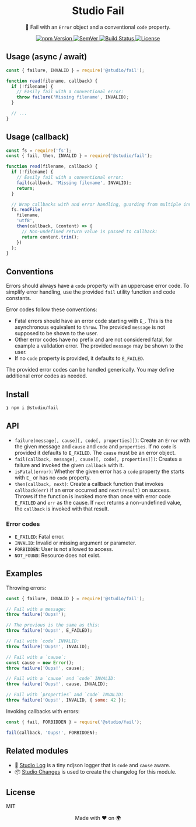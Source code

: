 <h1 align="center">
  Studio Fail
</h1>
<p align="center">
  🚨 Fail with an <code>Error</code> object and a conventional <code>code</code> property.
</p>
<p align="center">
  <a href="https://www.npmjs.com/package/@studio/fail">
    <img src="https://img.shields.io/npm/v/@studio/fail.svg" alt="npm Version">
  </a>
  <a href="https://semver.org">
    <img src="https://img.shields.io/:semver-%E2%9C%93-blue.svg" alt="SemVer">
  </a>
  <a href="https://github.com/javascript-studio/fail/actions">
    <img src="https://github.com/javascript-studio/studio-fail/workflows/Build/badge.svg" alt="Build Status">
  </a>
  <a href="https://opensource.org/licenses/MIT">
    <img src="https://img.shields.io/badge/License-MIT-brightgreen.svg" alt="License">
  </a>
</p>

## Usage (async / await)

```js
const { failure, INVALID } = require('@studio/fail');

function read(filename, callback) {
  if (!filename) {
    // Easily fail with a conventional error:
    throw failure('Missing filename', INVALID);
  }

  // ...
}
```

## Usage (callback)

```js
const fs = require('fs');
const { fail, then, INVALID } = require('@studio/fail');

function read(filename, callback) {
  if (!filename) {
    // Easily fail with a conventional error:
    fail(callback, 'Missing filename', INVALID);
    return;
  }

  // Wrap callbacks with and error handling, guarding from multiple invocations:
  fs.readFile(
    filename,
    'utf8',
    then(callback, (content) => {
      // Non-undefined return value is passed to callback:
      return content.trim();
    })
  );
}
```

## Conventions

Errors should always have a `code` property with an uppercase error code. To
simplify error handling, use the provided `fail` utility function and code
constants.

Error codes follow these conventions:

- Fatal errors should have an error code starting with `E_`. This is the
  asynchronous equivalent to `throw`. The provided `message` is not supposed to
  be shown to the user.
- Other error codes have no prefix and are not considered fatal, for example a
  validation error. The provided `message` may be shown to the user.
- If no `code` property is provided, it defaults to `E_FAILED`.

The provided error codes can be handled generically. You may define additional
error codes as needed.

## Install

```bash
❯ npm i @studio/fail
```

## API

- `failure(message[, cause][, code[, properties]])`: Create an `Error`
  with the given message and `cause` and `code` and `properties`. If no `code`
  is provided it defaults to `E_FAILED`. The `cause` must be an error object.
- `fail(callback, message[, cause][, code[, properties]])`: Creates a failure
  and invoked the given `callback` with it.
- `isFatal(error)`: Whether the given error has a `code` property the starts
  with `E_` or has no `code` property.
- `then(callback, next)`: Create a callback function that invokes
  `callback(err)` if an error occurred and `next(result)` on success. Throws if
  the function is invoked more than once with error code `E_FAILED` and `err`
  as the cause. If `next` returns a non-undefined value, the `callback` is
  invoked with that result.

### Error codes

- `E_FAILED`: Fatal error.
- `INVALID`: Invalid or missing argument or parameter.
- `FORBIDDEN`: User is not allowed to access.
- `NOT_FOUND`: Resource does not exist.

## Examples

Throwing errors:

```js
const { failure, INVALID } = require('@studio/fail');

// Fail with a message:
throw failure('Oups!');

// The previous is the same as this:
throw failure('Oups!', E_FAILED);

// Fail with `code` INVALID:
throw failure('Oups!', INVALID);

// Fail with a `cause`:
const cause = new Error();
throw failure('Oups!', cause);

// Fail with a `cause` and `code` INVALID:
throw failure('Oups!', cause, INVALID);

// Fail with `properties` and `code` INVALID:
throw failure('Oups!', INVALID, { some: 42 });
```

Invoking callbacks with errors:

```js
const { fail, FORBIDDEN } = require('@studio/fail');

fail(callback, 'Oups!', FORBIDDEN);
```

## Related modules

- 👻 [Studio Log][1] is a tiny ndjson logger that is `code` and `cause` aware.
- 📦 [Studio Changes][2] is used to create the changelog for this module.

## License

MIT

<p align="center">Made with ❤️ on 🌍<p>

[1]: https://github.com/javascript-studio/studio-log
[2]: https://github.com/javascript-studio/studio-changes
